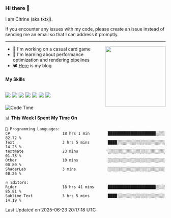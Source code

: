 ### Hi there 👋

I am Citrine (aka txtxj).

If you encounter any issues with my code, please create an issue instead of sending me an email so that I can address it promptly.

---

<img align="right" height="190" src="http://github-profile-summary-cards.vercel.app/api/cards/stats?username=txtxj&theme=vue">

- 🌱 I'm working on a casual card game
- 📖 I'm learning about performance optimization and rendering pipelines
- 🕊️ [Here](https://txtxj.top) is my blog

#### My Skills

![](https://img.shields.io/badge/Unity-000000?logo=unity&logoColor=fff)
![](https://img.shields.io/badge/C%23-239120?logo=csharp&logoColor=fff)
![](https://img.shields.io/badge/Python-3e74a2?logo=python&logoColor=fff)
![](https://img.shields.io/badge/C++-65318e?logo=cplusplus&logoColor=fff)
![](https://img.shields.io/badge/Vue-4FC08D?logo=vuedotjs&logoColor=fff)
![](https://img.shields.io/badge/Blender-f5792a?logo=blender&logoColor=fff)
![](https://img.shields.io/badge/MS%20SQL-cc2927?logo=microsoftsqlserver&logoColor=fff)
---

<!--START_SECTION:waka-->
![Code Time](http://img.shields.io/badge/Code%20Time-2%2C998%20hrs%2019%20mins-blue)

📊 **This Week I Spent My Time On** 

```text
💬 Programming Languages: 
C#                       18 hrs 1 min        █████████████████████░░░░   82.72 % 
Text                     3 hrs 5 mins        ████░░░░░░░░░░░░░░░░░░░░░   14.23 % 
textmate                 23 mins             ░░░░░░░░░░░░░░░░░░░░░░░░░   01.78 % 
Other                    10 mins             ░░░░░░░░░░░░░░░░░░░░░░░░░   00.80 % 
ShaderLab                3 mins              ░░░░░░░░░░░░░░░░░░░░░░░░░   00.26 % 

🔥 Editors: 
Rider                    18 hrs 41 mins      █████████████████████░░░░   85.81 % 
Sublime Text             3 hrs 5 mins        ████░░░░░░░░░░░░░░░░░░░░░   14.19 % 
```


 Last Updated on 2025-06-23 20:17:18 UTC
<!--END_SECTION:waka-->
